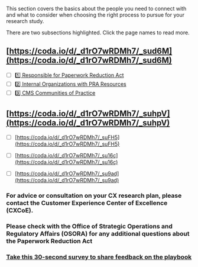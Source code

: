 This section covers the basics about the people you need to connect with and what to consider when choosing the right process to pursue for your research study. 

There are two subsections highlighted. Click the page names to read more. 

## [https://coda.io/d/_d1rO7wRDMh7/_sud6M](https://coda.io/d/_d1rO7wRDMh7/_sud6M) 

- [ ] [1️⃣ Responsible for Paperwork Reduction Act](https://coda.io/d/_d1rO7wRDMh7/_sud6M#_lu7jy)
- [ ] [2️⃣ Internal Organizations with PRA Resources](https://coda.io/d/_d1rO7wRDMh7/_sud6M#_lumbz)
- [ ] [3️⃣ CMS Communities of Practice](https://coda.io/d/_d1rO7wRDMh7/_sud6M#_luy1Y)

## [https://coda.io/d/_d1rO7wRDMh7/_suhpV](https://coda.io/d/_d1rO7wRDMh7/_suhpV) 

- [ ] [https://coda.io/d/_d1rO7wRDMh7/_suFH5](https://coda.io/d/_d1rO7wRDMh7/_suFH5) 
- [ ] [https://coda.io/d/_d1rO7wRDMh7/_su16c](https://coda.io/d/_d1rO7wRDMh7/_su16c) 
- [ ] [https://coda.io/d/_d1rO7wRDMh7/_su9ad](https://coda.io/d/_d1rO7wRDMh7/_su9ad) 



### For advice or consultation on your CX research plan,  please contact the Customer Experience Center of Excellence (CXCoE). 

### Please check with the Office of Strategic Operations and Regulatory Affairs (OSORA) for any additional questions about the Paperwork Reduction Act

### [Take this 30-second survey to share feedback on the playbook](https://touchpoints.app.cloud.gov/touchpoints/e23d80bc/submit)

